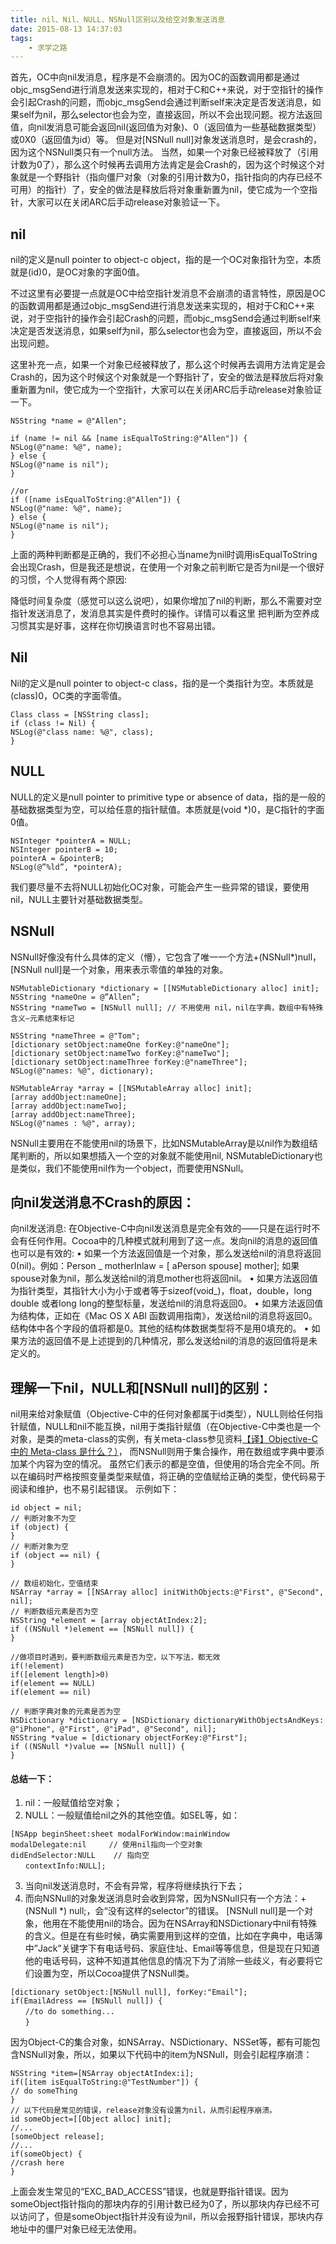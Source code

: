 ```yaml
---
title: nil、Nil、NULL、NSNull区别以及给空对象发送消息
date: 2015-08-13 14:37:03
tags:  
    - 求学之路
---
```


首先，OC中向nil发消息，程序是不会崩溃的。因为OC的函数调用都是通过objc_msgSend进行消息发送来实现的，相对于C和C++来说，对于空指针的操作会引起Crash的问题，而objc_msgSend会通过判断self来决定是否发送消息，如果self为nil，那么selector也会为空，直接返回，所以不会出现问题。视方法返回值，向nil发消息可能会返回nil(返回值为对象)、0（返回值为一些基础数据类型）或0X0（返回值为id）等。
但是对[NSNull null]对象发送消息时，是会crash的，因为这个NSNull类只有一个null方法。
当然，如果一个对象已经被释放了（引用计数为0了），那么这个时候再去调用方法肯定是会Crash的，因为这个时候这个对象就是一个野指针（指向僵尸对象（对象的引用计数为0，指针指向的内存已经不可用）的指针）了，安全的做法是释放后将对象重新置为nil，使它成为一个空指针，大家可以在关闭ARC后手动release对象验证一下。

## nil

nil的定义是null pointer to object-c object，指的是一个OC对象指针为空，本质就是(id)0，是OC对象的字面0值。

不过这里有必要提一点就是OC中给空指针发消息不会崩溃的语言特性，原因是OC的函数调用都是通过objc_msgSend进行消息发送来实现的，相对于C和C++来说，对于空指针的操作会引起Crash的问题，而objc_msgSend会通过判断self来决定是否发送消息，如果self为nil，那么selector也会为空，直接返回，所以不会出现问题。

这里补充一点，如果一个对象已经被释放了，那么这个时候再去调用方法肯定是会Crash的，因为这个时候这个对象就是一个野指针了，安全的做法是释放后将对象重新置为nil，使它成为一个空指针，大家可以在关闭ARC后手动release对象验证一下。
```
NSString *name = @"Allen";

if (name != nil && [name isEqualToString:@"Allen"]) {
NSLog(@"name: %@", name);
} else {
NSLog(@"name is nil");
}

//or
if ([name isEqualToString:@"Allen"]) {
NSLog(@"name: %@", name);
} else {
NSLog(@"name is nil");
}
```
上面的两种判断都是正确的，我们不必担心当name为nil时调用isEqualToString会出现Crash，但是我还是想说，在使用一个对象之前判断它是否为nil是一个很好的习惯，个人觉得有两个原因:

降低时间复杂度（感觉可以这么说吧），如果你增加了nil的判断，那么不需要对空指针发送消息了，发消息其实是件费时的操作。详情可以看这里
把判断为空养成习惯其实是好事，这样在你切换语言时也不容易出错。



## Nil

Nil的定义是null pointer to object-c class，指的是一个类指针为空。本质就是(class)0，OC类的字面零值。
```
Class class = [NSString class];
if (class != Nil) {
NSLog(@"class name: %@", class);
}
```


## NULL
NULL的定义是null pointer to primitive type or absence of data，指的是一般的基础数据类型为空，可以给任意的指针赋值。本质就是(void *)0，是C指针的字面0值。
```
NSInteger *pointerA = NULL; 
NSInteger pointerB = 10; 
pointerA = &pointerB; 
NSLog(@”%ld”, *pointerA);
```
我们要尽量不去将NULL初始化OC对象，可能会产生一些异常的错误，要使用nil，NULL主要针对基础数据类型。



## NSNull
NSNull好像没有什么具体的定义（懵），它包含了唯一一个方法+(NSNull*)null，[NSNull null]是一个对象，用来表示零值的单独的对象。
```
NSMutableDictionary *dictionary = [[NSMutableDictionary alloc] init]; 
NSString *nameOne = @”Allen”; 
NSString *nameTwo = [NSNull null]; // 不用使用 nil，nil在字典，数组中有特殊含义–元素结束标记
```
```
NSString *nameThree = @"Tom";
[dictionary setObject:nameOne forKey:@"nameOne"];
[dictionary setObject:nameTwo forKey:@"nameTwo"];
[dictionary setObject:nameThree forKey:@"nameThree"];
NSLog(@"names: %@", dictionary);

NSMutableArray *array = [[NSMutableArray alloc] init];
[array addObject:nameOne];
[array addObject:nameTwo];
[array addObject:nameThree];
NSLog(@"names : %@", array);
```
NSNull主要用在不能使用nil的场景下，比如NSMutableArray是以nil作为数组结尾判断的，所以如果想插入一个空的对象就不能使用nil, NSMutableDictionary也是类似，我们不能使用nil作为一个object，而要使用NSNull。



## 向nil发送消息不Crash的原因：
向nil发送消息:
在Objective-C中向nil发送消息是完全有效的——只是在运行时不会有任何作用。Cocoa中的几种模式就利用到了这一点。发向nil的消息的返回值也可以是有效的:
• 如果一个方法返回值是一个对象，那么发送给nil的消息将返回0(nil)。例如：Person _ motherInlaw = [ aPerson spouse] mother]; 如果spouse对象为nil，那么发送给nil的消息mother也将返回nil。
• 如果方法返回值为指针类型，其指针大小为小于或者等于sizeof(void_)，float，double，long double 或者long long的整型标量，发送给nil的消息将返回0。
• 如果方法返回值为结构体，正如在《Mac OS X ABI 函数调用指南》，发送给nil的消息将返回0。结构体中各个字段的值将都是0。其他的结构体数据类型将不是用0填充的。
• 如果方法的返回值不是上述提到的几种情况，那么发送给nil的消息的返回值将是未定义的。    




## 理解一下nil，NULL和[NSNull null]的区别：
nil用来给对象赋值（Objective-C中的任何对象都属于id类型），NULL则给任何指针赋值，NULL和nil不能互换，nil用于类指针赋值（在Objective-C中类也是一个对象，是类的meta-class的实例，有关meta-class参见资料[【译】Objective-C 中的 Meta-class 是什么？）](http://www.cocoachina.com/industry/20131210/7508.html)， 而NSNull则用于集合操作，用在数组或字典中要添加某个内容为空的情况。
虽然它们表示的都是空值，但使用的场合完全不同。所以在编码时严格按照变量类型来赋值，将正确的空值赋给正确的类型，使代码易于阅读和维护，也不易引起错误。
示例如下：
```
id object = nil;  
// 判断对象不为空  
if (object) {  
}       
// 判断对象为空  
if (object == nil) {  
}  

// 数组初始化，空值结束  
NSArray *array = [[NSArray alloc] initWithObjects:@"First", @"Second", nil];  
// 判断数组元素是否为空  
NSString *element = [array objectAtIndex:2];  
if ((NSNull *)element == [NSNull null]) {  
}  

//做项目时遇到，要判断数组元素是否为空，以下写法，都无效
if(!element)
if([element length]>0)
if(element == NULL)
if(element == nil)

// 判断字典对象的元素是否为空  
NSDictionary *dictionary = [NSDictionary dictionaryWithObjectsAndKeys:  
@"iPhone", @"First", @"iPad", @"Second", nil];  
NSString *value = [dictionary objectForKey:@"First"];  
if ((NSNull *)value == [NSNull null]) {  
}
```


#### 总结一下：
1.  nil：一般赋值给空对象；
2.  NULL：一般赋值给nil之外的其他空值。如SEL等，如：
```
[NSApp beginSheet:sheet modalForWindow:mainWindow
modalDelegate:nil     // 使用nil指向一个空对象
didEndSelector:NULL    // 指向空
　　contextInfo:NULL];
```
3.  当向nil发送消息时，不会有异常，程序将继续执行下去；
4.  而向NSNull的对象发送消息时会收到异常，因为NSNull只有一个方法：+ (NSNull *) null;，会“没有这样的selector”的错误。 [NSNull null]是一个对象，他用在不能使用nil的场合。因为在NSArray和NSDictionary中nil有特殊的含义。但是在有些时候，确实需要用到这样的空值，比如在字典中，电话簿中”Jack”关键字下有电话号码、家庭住址、Email等等信息，但是现在只知道他的电话号码，这种不知道其他信息的情况下为了消除一些歧义，有必要将它们设置为空，所以Cocoa提供了NSNull类。
```
[dictionary setObject:[NSNull null], forKey:"Email"];
if(EmailAdress == [NSNull null]) {
　　//to do something...
　　}
```
因为Object-C的集合对象，如NSArray、NSDictionary、NSSet等，都有可能包含NSNull对象，所以，如果以下代码中的item为NSNull，则会引起程序崩溃：
```
NSString *item=[NSArray objectAtIndex:i];
if([item isEqualToString:@"TestNumber"]) {
// do someThing
}
// 以下代码是常见的错误，release对象没有设置为nil，从而引起程序崩溃。
id someObject=[[Object alloc] init];
//...
[someObject release];
//...
if(someObject) {
//crash here
}
```

上面会发生常见的“EXC_BAD_ACCESS”错误，也就是野指针错误。因为someObject指针指向的那块内存的引用计数已经为0了，所以那块内存已经不可以访问了，但是someObject指针并没有设为nil，所以会报野指针错误，那块内存地址中的僵尸对象已经无法使用。
